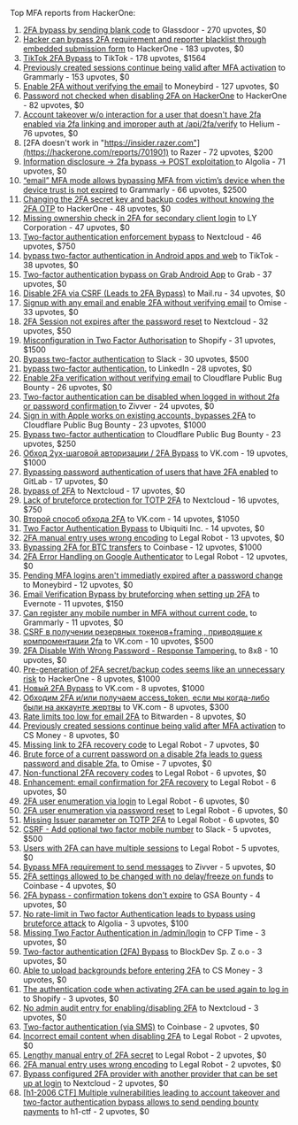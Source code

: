 Top MFA reports from HackerOne:

1. [2FA bypass by sending blank code](https://hackerone.com/reports/897385) to Glassdoor - 270 upvotes, $0
2. [Hacker can bypass 2FA requirement and reporter blacklist through embedded submission form](https://hackerone.com/reports/418767) to HackerOne - 183 upvotes, $0
3. [TikTok 2FA Bypass](https://hackerone.com/reports/1247108) to TikTok - 178 upvotes, $1564
4. [Previously created sessions continue being valid after MFA activation](https://hackerone.com/reports/667739) to Grammarly - 153 upvotes, $0
5. [Enable 2FA without verifying the email](https://hackerone.com/reports/649533) to Moneybird - 127 upvotes, $0
6. [Password not checked when disabling 2FA on HackerOne](https://hackerone.com/reports/587910) to HackerOne - 82 upvotes, $0
7. [Account takeover w/o interaction for a user that doesn't have 2fa enabled via 2fa linking and improper auth at /api/2fa/verify](https://hackerone.com/reports/810880) to Helium - 76 upvotes, $0
8. [2FA doesn't work in "https://insider.razer.com"](https://hackerone.com/reports/701901) to Razer - 72 upvotes, $200
9. [Information disclosure -\> 2fa bypass -\> POST exploitation ](https://hackerone.com/reports/1276373) to Algolia - 71 upvotes, $0
10. [“email” MFA mode allows bypassing MFA from victim’s device when the device trust is not expired](https://hackerone.com/reports/665722) to Grammarly - 66 upvotes, $2500
11. [Changing the 2FA secret key and backup codes without knowing the 2FA OTP](https://hackerone.com/reports/1139535) to HackerOne - 48 upvotes, $0
12. [Missing ownership check in 2FA for secondary client login](https://hackerone.com/reports/1250474) to LY Corporation - 47 upvotes, $0
13. [Two-factor authentication enforcement bypass](https://hackerone.com/reports/1050244) to Nextcloud - 46 upvotes, $750
14. [bypass two-factor authentication in Android apps and web](https://hackerone.com/reports/1747978) to TikTok - 38 upvotes, $0
15. [Two-factor authentication bypass on Grab Android App](https://hackerone.com/reports/202425) to Grab - 37 upvotes, $0
16. [Disable 2FA via CSRF (Leads to 2FA Bypass)](https://hackerone.com/reports/670329) to Mail.ru - 34 upvotes, $0
17. [Signup with any email and enable 2FA without verifying email](https://hackerone.com/reports/699200) to Omise - 33 upvotes, $0
18. [2FA Session not expires after the password reset](https://hackerone.com/reports/486693) to Nextcloud - 32 upvotes, $50
19. [Misconfiguration in Two Factor Authorisation](https://hackerone.com/reports/178293) to Shopify - 31 upvotes, $1500
20. [Bypass  two-factor authentication](https://hackerone.com/reports/121696) to Slack - 30 upvotes, $500
21. [bypass two-factor authentication.](https://hackerone.com/reports/1842183) to LinkedIn - 28 upvotes, $0
22. [Enable 2Fa verification without verifying email](https://hackerone.com/reports/1618021) to Cloudflare Public Bug Bounty - 26 upvotes, $0
23. [Two-factor authentication can be disabled when logged in without 2fa or password confirmation ](https://hackerone.com/reports/992450) to Zivver - 24 upvotes, $0
24. [Sign in with Apple works on existing accounts, bypasses 2FA](https://hackerone.com/reports/1593404) to Cloudflare Public Bug Bounty - 23 upvotes, $1000
25. [Bypass two-factor authentication](https://hackerone.com/reports/1664974) to Cloudflare Public Bug Bounty - 23 upvotes, $250
26. [Обход 2ух-шаговой авторизации / 2FA Bypass](https://hackerone.com/reports/163834) to VK.com - 19 upvotes, $1000
27. [Bypassing password authentication of users that have 2FA enabled](https://hackerone.com/reports/128085) to GitLab - 17 upvotes, $0
28. [bypass of 2FA](https://hackerone.com/reports/248656) to Nextcloud - 17 upvotes, $0
29. [Lack of bruteforce protection for TOTP 2FA](https://hackerone.com/reports/1265709) to Nextcloud - 16 upvotes, $750
30. [Второй способ обхода 2FA](https://hackerone.com/reports/167121) to VK.com - 14 upvotes, $1050
31. [Two Factor Authentication Bypass](https://hackerone.com/reports/350288) to Ubiquiti Inc. - 14 upvotes, $0
32. [2FA manual entry uses wrong encoding](https://hackerone.com/reports/260390) to Legal Robot - 13 upvotes, $0
33. [Bypassing 2FA for BTC transfers](https://hackerone.com/reports/10554) to Coinbase - 12 upvotes, $1000
34. [2FA Error Handling on Google Authenticator](https://hackerone.com/reports/249695) to Legal Robot - 12 upvotes, $0
35. [Pending MFA logins aren't immediatly expired after a password change](https://hackerone.com/reports/743518) to Moneybird - 12 upvotes, $0
36. [Email Verification Bypass by bruteforcing when setting up 2FA](https://hackerone.com/reports/1394984) to Evernote - 11 upvotes, $150
37. [Can register any mobile number in MFA without current code.](https://hackerone.com/reports/667740) to Grammarly - 11 upvotes, $0
38. [CSRF в получении резервных токенов+framing , приводящие к компроментации 2fa](https://hackerone.com/reports/90165) to VK.com - 10 upvotes, $500
39. [2FA Disable With Wrong Password - Response Tampering.](https://hackerone.com/reports/893085) to 8x8 - 10 upvotes, $0
40. [Pre-generation of 2FA secret/backup codes seems like an unnecessary risk](https://hackerone.com/reports/100509) to HackerOne - 8 upvotes, $1000
41. [Новый 2FA Bypass](https://hackerone.com/reports/179421) to VK.com - 8 upvotes, $1000
42. [Обходим 2FA и/или получаем access_token, если мы когда-либо были на аккаунте жертвы](https://hackerone.com/reports/316078) to VK.com - 8 upvotes, $300
43. [Rate limits too low for email 2FA](https://hackerone.com/reports/979820) to Bitwarden - 8 upvotes, $0
44. [Previously created sessions continue being valid after MFA activation](https://hackerone.com/reports/1185479) to CS Money - 8 upvotes, $0
45. [Missing link to 2FA recovery code](https://hackerone.com/reports/249346) to Legal Robot - 7 upvotes, $0
46. [Brute force of a current password on a disable 2fa leads to guess password and disable 2fa.](https://hackerone.com/reports/1465277) to Omise - 7 upvotes, $0
47. [Non-functional 2FA recovery codes](https://hackerone.com/reports/249337) to Legal Robot - 6 upvotes, $0
48. [Enhancement: email confirmation for 2FA recovery](https://hackerone.com/reports/250082) to Legal Robot - 6 upvotes, $0
49. [2FA user enumeration via login](https://hackerone.com/reports/249467) to Legal Robot - 6 upvotes, $0
50. [2FA user enumeration via password reset](https://hackerone.com/reports/249431) to Legal Robot - 6 upvotes, $0
51. [Missing Issuer parameter on TOTP 2FA](https://hackerone.com/reports/251200) to Legal Robot - 6 upvotes, $0
52. [CSRF - Add optional two factor mobile number](https://hackerone.com/reports/155774) to Slack - 5 upvotes, $500
53. [Users with 2FA can have multiple sessions](https://hackerone.com/reports/250243) to Legal Robot - 5 upvotes, $0
54. [Bypass MFA requirement to send messages](https://hackerone.com/reports/987650) to Zivver - 5 upvotes, $0
55. [2FA settings allowed to be changed with no delay/freeze on funds](https://hackerone.com/reports/16696) to Coinbase - 4 upvotes, $0
56. [2FA bypass - confirmation tokens don't expire](https://hackerone.com/reports/264090) to GSA Bounty - 4 upvotes, $0
57. [No rate-limit in Two factor Authentication leads to bypass using bruteforce attack](https://hackerone.com/reports/128777) to Algolia - 3 upvotes, $100
58. [Missing Two Factor Authentication in /admin/login](https://hackerone.com/reports/474963) to CFP Time - 3 upvotes, $0
59. [Two-factor authentication (2FA) Bypass](https://hackerone.com/reports/708303) to BlockDev Sp. Z o.o - 3 upvotes, $0
60. [Able to upload backgrounds before entering 2FA](https://hackerone.com/reports/1080839) to CS Money - 3 upvotes, $0
61. [The authentication code when activating 2FA can be used again to log in](https://hackerone.com/reports/695041) to Shopify - 3 upvotes, $0
62. [No admin audit entry for enabling/disabling 2FA](https://hackerone.com/reports/1200989) to Nextcloud - 3 upvotes, $0
63. [Two-factor authentication (via SMS)](https://hackerone.com/reports/66223) to Coinbase - 2 upvotes, $0
64. [Incorrect email content when disabling 2FA](https://hackerone.com/reports/259416) to Legal Robot - 2 upvotes, $0
65. [Lengthy manual entry of 2FA secret](https://hackerone.com/reports/259415) to Legal Robot - 2 upvotes, $0
66. [2FA manual entry uses wrong encoding](https://hackerone.com/reports/260491) to Legal Robot - 2 upvotes, $0
67. [Bypass configured 2FA provider with another provider that can be set up at login](https://hackerone.com/reports/722748) to Nextcloud - 2 upvotes, $0
68. [[h1-2006 CTF] Multiple vulnerabilities leading to account takeover and two-factor authentication bypass allows to send pending bounty payments](https://hackerone.com/reports/895722) to h1-ctf - 2 upvotes, $0
